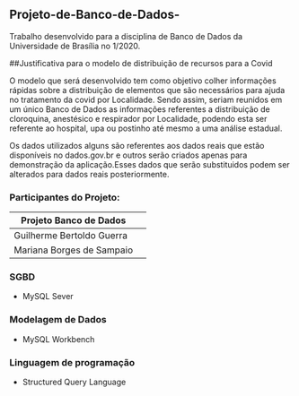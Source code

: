 ## Projeto-de-Banco-de-Dados-

Trabalho desenvolvido para a disciplina de Banco de Dados da Universidade de Brasília no 1/2020.

##Justificativa para o modelo de  distribuição de recursos para a Covid

O modelo que será desenvolvido tem como objetivo colher informações rápidas sobre a distribuição de elementos que são necessários para ajuda no tratamento da covid por Localidade. Sendo assim, seriam reunidos em um único Banco de Dados as informações referentes a distribuição de cloroquina, anestésico e  respirador por Localidade, podendo esta ser referente ao hospital, upa ou postinho até mesmo a uma análise estadual.

Os dados utilizados alguns são referentes aos dados reais que estão disponíveis no dados.gov.br e outros serão criados apenas para demonstração da aplicação.Esses dados que serão substituidos podem ser alterados para dados reais posteriormente.

### Participantes do Projeto:

|Projeto Banco de Dados|  |
|--|--|
| Guilherme Bertoldo Guerra|  |
| Mariana Borges de Sampaio|  |


### SGBD 
- MySQL Sever 
### Modelagem de Dados
- MySQL Workbench
### Linguagem de programação
- Structured Query Language
